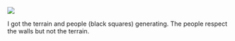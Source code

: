 ![](https://db-feed.s3.amazonaws.com/legacy/wallhuggers-1501958994411.gif)

I got the terrain and people (black squares) generating. The people respect the walls but not the terrain.

